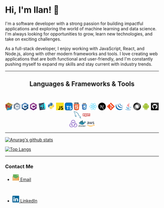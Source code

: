 # Hi, I'm Ilan! 👋

I'm a software developer with a strong passion for building impactful applications and exploring the world of machine learning and data science. I'm always looking for opportunities to grow, learn new technologies, and take on exciting challenges.

As a full-stack developer, I enjoy working with JavaScript, React, and Node.js, along with other modern frameworks and tools. I love creating web applications that are both functional and user-friendly, and I'm constantly pushing myself to expand my skills and stay current with industry trends.

<hr>
<h2 align="center">Languages & Frameworks & Tools</h2>
<br>
<p align="center">
  <code><img title="Problem Solving" height="25" src="images/problemSolving.png"></code>
  <code><img title="C" height="25" src="images/c.svg"></code>
  <code><img title="C++" height="25" src="images/cpp.svg"></code>
  <code><img title="C#" height="25" src="images/cSharp.svg"></code>
  <code><img title="Visual Studio Code" height="25" src="images/vscode.png"></code>
  <code><img title="Python" height="25" src="images/python-original.svg"></code>
  <code><img title="Javascript" height="25" src="images/javascript.svg"></code>
  <code><img title="Typescript" height="25" src="images/typescript.svg"></code>
  <code><img title="HTML5" height="25" src="images/html5.svg"></code>
  <code><img title="CSS" height="25" src="images/css.svg"></code>
  <code><img title="React" height="25" src="images/react-original.svg"></code>
  <code><img title="NextJS" height="25" src="images/nextjs.svg"></code>
  <code><img title="Git" height="25" src="images/git-original.svg"></code>
  <code><img title="JQuery" height="25" src="images/jquery-original.svg"></code>
  <code><img title="Java" height="25" src="images/java-original.svg"></code>
  <code><img title="JSON" height="25" src="images/json.svg"></code>
  <code><img title="Android" height="25" src="images/android.svg"></code>
  <code><img title="GitHub" height="25" src="images/github.svg"></code>
  <code><img title="MySQL" height="25" src="images/mysql.svg"></code>
  <code><img title="npm" height="25" src="images/npm.svg"></code>
  <br>
  <code><img title ="Redux" height = "25" src ="images/redux.svg"></code>
  <code><img title ="Docker" height = "25" src ="images/docker.svg"></code>
  <code><img title ="AWS" height = "25" src ="images/aws.svg"></code>

</p>
<hr>

[![Anurag's github stats](https://github-readme-stats.vercel.app/api?username=IlanG96&show_icons=true&hide=issues&theme=algolia&line_height=20)](https://github.com/anuraghazra/github-readme-stats)

[![Top Langs](https://github-readme-stats.vercel.app/api/top-langs/?username=IlanG96&layout=compact&theme=algolia)](https://github.com/anuraghazra/github-readme-stats)

<hr>


### Contact Me
 * <a href="mailto: goldlmilan@gmail.com" title="Email"><img width="22" src="images/email.svg"> Email</a>
 <br>
 
 * <a href="https://www.linkedin.com/in/ilan-gold/" title="LinkedIn Profile"><img width="22" src="images/linkedin.svg"> LinkedIn</a>
    
